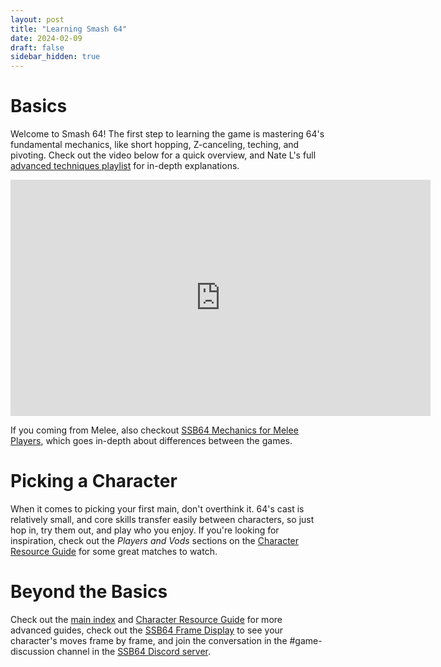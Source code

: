 ```yaml
---
layout: post
title: "Learning Smash 64"
date: 2024-02-09
draft: false
sidebar_hidden: true
---
```


# Basics

Welcome to Smash 64! The first step to learning the game is mastering 64's fundamental mechanics, like short hopping, Z-canceling, teching, and pivoting. Check out the video below for a quick overview, and Nate L's full [advanced techniques playlist](https://www.youtube.com/playlist?list=PLRRp1_oLOK_GiEwNX_d8UIPvlqi34_VHn) for in-depth explanations.
<p><iframe class="videoembed" width="672" height="378" src="https://www.youtube.com/embed/bxQp7TyKuBs" title="" frameBorder="0"   allow="accelerometer; autoplay; clipboard-write; encrypted-media; gyroscope; picture-in-picture; web-share"  allowFullScreen></iframe></p>

If you coming from Melee, also checkout [SSB64 Mechanics for Melee Players](https://www.youtube.com/watch?v=qvINv6xfhUw), which goes in-depth about differences between the games.

# Picking a Character

When it comes to picking your first main, don't overthink it. 64's cast is relatively small, and core skills transfer easily between characters, so just hop in, try them out, and play who you enjoy. If you're looking for inspiration, check out the *Players and Vods* sections on the [Character Resource Guide](/guides/characters.html) for some great matches to watch.


# Beyond the Basics

Check out the [main index](/) and [Character Resource Guide](/guides/characters.html) for more advanced guides, check out the [SSB64 Frame Display](https://nickthename.github.io/ssbframedata/webfd/framedisplay.html) to see your character's moves frame by frame, and join the conversation in the #game-discussion channel in the [SSB64 Discord server](https://discord.gg/ssb64).
